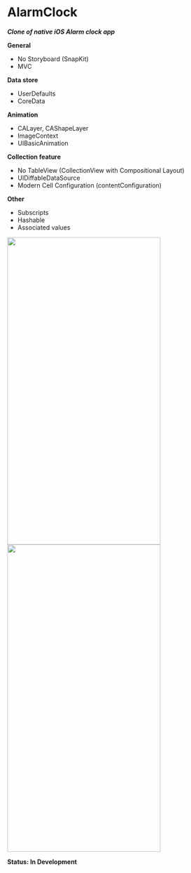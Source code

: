 # AlarmClock

***Clone of native iOS Alarm clock app***

**General**
* No Storyboard (SnapKit)
* MVC

**Data store**
* UserDefaults
* CoreData

**Animation**
* CALayer, CAShapeLayer
* ImageContext
* UIBasicAnimation

**Collection feature**
* No TableView (CollectionView with Compositional Layout)
* UIDiffableDataSource
* Modern Cell Configuration (contentConfiguration)

**Other**
* Subscripts
* Hashable
* Associated values

<p float="left">
<img src="https://user-images.githubusercontent.com/54902273/169668032-7730742a-d51c-4e67-a15d-873f884bf81b.gif" width="350" height="700" />
<img src="https://user-images.githubusercontent.com/54902273/169668271-3ff0685b-42a3-4153-a931-46ee3e151c2b.gif" width="350" height="700" />
</p>

**Status: In Development**
